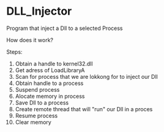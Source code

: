# DLL_Injector
Program that inject a Dll to a selected Process

How does it work?

Steps:
1) Obtain a handle to kernel32.dll
2) Get adress of LoadLibraryA
3) Scan for process that we are lokkong for to inject our Dll
4) Obtain handle to a process
5) Suspend process
6) Alocate memory in process
7) Save Dll to a process
8) Create remote thread that will "run" our Dll in a proces
9) Resume process
10) Clear memory 
